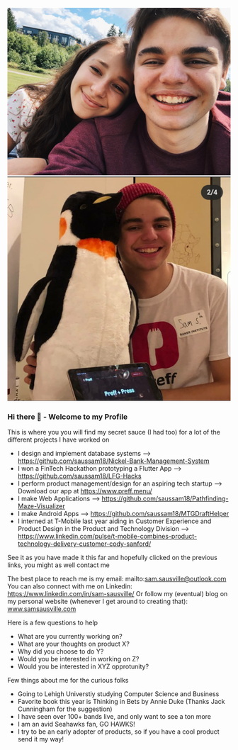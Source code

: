 ![](/IMG_20200816_190939.jpg)
![](/Screenshot_20200826-021903_Instagram.jpg)

### Hi there 👋 - Welcome to my Profile
This is where you you will find my secret sauce (I had too) for a lot of the different projects I have worked on

* I design and implement database systems --> https://github.com/saussam18/Nickel-Bank-Management-System
* I won a FinTech Hackathon prototyping a Flutter App --> https://github.com/saussam18/LFG-Hacks
* I perform product management/design for an aspiring tech startup --> Download our app at https://www.preff.menu/
* I make Web Applications --> https://github.com/saussam18/Pathfinding-Maze-Visualizer
* I make Android Apps --> https://github.com/saussam18/MTGDraftHelper
* I interned at T-Mobile last year aiding in Customer Experience and Product Design in the Product and Technology Division --> https://www.linkedin.com/pulse/t-mobile-combines-product-technology-delivery-customer-cody-sanford/

See it as you have made it this far and hopefully clicked on the previous links, you might as well contact me

The best place to reach me is my email: mailto:sam.sausville@outlook.com
You can also connect with me on Linkedin: https://www.linkedin.com/in/sam-sausville/
Or follow my (eventual) blog on my personal website (whenever I get around to creating that): www.samsausville.com

Here is a few questions to help

- What are you currently working on?
- What are your thoughts on product X?
- Why did you choose to do Y?
- Would you be interested in working on Z?
- Would you be interested in XYZ opprotunity?

Few things about me for the curious folks

- Going to Lehigh Universtiy studying Computer Science and Business
- Favorite book this year is Thinking in Bets by Annie Duke (Thanks Jack Cunningham for the suggestion)
- I have seen over 100+ bands live, and only want to see a ton more
- I am an avid Seahawks fan, GO HAWKS!
- I try to be an early adopter of products, so if you have a cool product send it my way!

<!--
**saussam18/saussam18** is a ✨ _special_ ✨ repository because its `README.md` (this file) appears on your GitHub profile.

Here are some ideas to get you started:

- 🔭 I’m currently working on ...
- 🌱 I’m currently learning ...
- 👯 I’m looking to collaborate on ...
- 🤔 I’m looking for help with ...
- 💬 Ask me about ...
- 📫 How to reach me: ...
- 😄 Pronouns: ...
- ⚡ Fun fact: ...
-->
